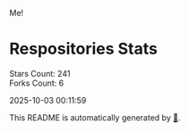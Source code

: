 Me!

# Respositories Stats
Stars Count: 241  
Forks Count: 6

2025-10-03 00:11:59  

This README is automatically generated by [🐰](https://github.com/rnitta/rnitta).
